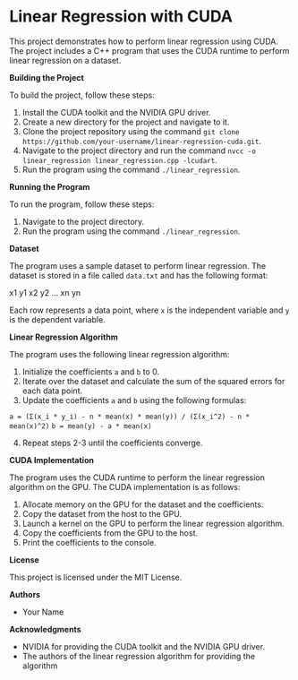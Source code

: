 # Linear Regression with CUDA

This project demonstrates how to perform linear regression using CUDA. The project includes a C++ program that uses the CUDA runtime to perform linear regression on a dataset.

**Building the Project**

To build the project, follow these steps:

1. Install the CUDA toolkit and the NVIDIA GPU driver.
2. Create a new directory for the project and navigate to it.
3. Clone the project repository using the command `git clone https://github.com/your-username/linear-regression-cuda.git`.
4. Navigate to the project directory and run the command `nvcc -o linear_regression linear_regression.cpp -lcudart`.
5. Run the program using the command `./linear_regression`.

**Running the Program**

To run the program, follow these steps:

1. Navigate to the project directory.
2. Run the program using the command `./linear_regression`.

**Dataset**

The program uses a sample dataset to perform linear regression. The dataset is stored in a file called `data.txt` and has the following format:

x1 y1 x2 y2 ... xn yn


Each row represents a data point, where `x` is the independent variable and `y` is the dependent variable.

**Linear Regression Algorithm**

The program uses the following linear regression algorithm:

1. Initialize the coefficients `a` and `b` to 0.
2. Iterate over the dataset and calculate the sum of the squared errors for each data point.
3. Update the coefficients `a` and `b` using the following formulas:

`a = (Σ(x_i * y_i) - n * mean(x) * mean(y)) / (Σ(x_i^2) - n * mean(x)^2)`
`b = mean(y) - a * mean(x)`

4. Repeat steps 2-3 until the coefficients converge.

**CUDA Implementation**

The program uses the CUDA runtime to perform the linear regression algorithm on the GPU. The CUDA implementation is as follows:

1. Allocate memory on the GPU for the dataset and the coefficients.
2. Copy the dataset from the host to the GPU.
3. Launch a kernel on the GPU to perform the linear regression algorithm.
4. Copy the coefficients from the GPU to the host.
5. Print the coefficients to the console.

**License**

This project is licensed under the MIT License.

**Authors**

* Your Name

**Acknowledgments**

* NVIDIA for providing the CUDA toolkit and the NVIDIA GPU driver.
* The authors of the linear regression algorithm for providing the algorithm
